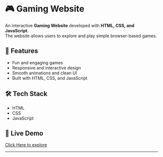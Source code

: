 # 🎮 Gaming Website

An interactive **Gaming Website** developed with **HTML, CSS, and JavaScript**.  
The website allows users to explore and play simple browser-based games.

## 🚀 Features
- Fun and engaging games  
- Responsive and interactive design  
- Smooth animations and clean UI  
- Built with HTML, CSS, and JavaScript  

## 🛠️ Tech Stack
- HTML  
- CSS  
- JavaScript  

## 🔗 Live Demo
[Click Here to explore](gaming-website-silk-gamma.vercel.app/)

---
